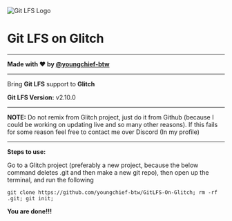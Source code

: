 ![Git LFS Logo](https://cdn.glitch.com/db297524-4c94-4a0a-b9c7-13f880ab5ccc%2Fgit-lfs-favicon.svg)

# Git LFS on Glitch

---

**Made with ❤️ by [@youngchief-btw](https://github.com/youngchief-btw)**

---

Bring **Git LFS** support to **Glitch**

**Git LFS Version:** v2.10.0

---

**NOTE:** Do not remix from Glitch project, just do it from Github (because I could be working on updating live and so many other reasons). If this fails for some reason feel free to contact me over Discord (In my profile)

---

**Steps to use:**

Go to a Glitch project (preferably a new project, because the below command deletes .git and then make a new git repo), then open up the terminal, and run the following

```Shell
git clone https://github.com/youngchief-btw/GitLFS-On-Glitch; rm -rf .git; git init;
```

**You are done!!!**